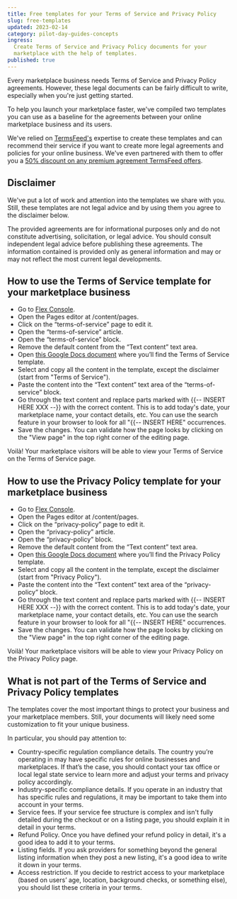 ```yaml
---
title: Free templates for your Terms of Service and Privacy Policy
slug: free-templates
updated: 2023-02-14
category: pilot-day-guides-concepts
ingress:
  Create Terms of Service and Privacy Policy documents for your
  marketplace with the help of templates.
published: true
---
```


Every marketplace business needs Terms of Service and Privacy Policy
agreements. However, these legal documents can be fairly difficult to
write, especially when you're just getting started.

To help you launch your marketplace faster, we've compiled two templates
you can use as a baseline for the agreements between your online
marketplace business and its users.

We've relied on
[TermsFeed's](https://shareasale.com/r.cfm?b=854385&u=3406491&m=65338)
expertise to create these templates and can recommend their service if
you want to create more legal agreements and policies for your online
business. We've even partnered with them to offer you a
[50% discount on any premium agreement TermsFeed offers](https://shareasale.com/r.cfm?b=854385&u=3406491&m=65338&urllink=www%2Etermsfeed%2Ecom%2Fdiscount%2F%3Fdiscount%5Fcode%3Dsharetribe).

## Disclaimer

We've put a lot of work and attention into the templates we share with
you. Still, these templates are not legal advice and by using them you
agree to the disclaimer below.

The provided agreements are for informational purposes only and do not
constitute advertising, solicitation, or legal advice. You should
consult independent legal advice before publishing these agreements. The
information contained is provided only as general information and may or
may not reflect the most current legal developments.

## How to use the Terms of Service template for your marketplace business

- Go to [Flex Console](https://flex-console.sharetribe.com/login).
- Open the Pages editor at /content/pages.
- Click on the “terms-of-service” page to edit it.
- Open the “terms-of-service” article.
- Open the “terms-of-service” block.
- Remove the default content from the “Text content” text area.
- Open
  [this Google Docs document](https://docs.google.com/document/d/1DfTGyW9cYz-Hdsc7sdQFW8_cuEZO2IASpeugznPwH_M/edit?usp=sharing)
  where you’ll find the Terms of Service template.
- Select and copy all the content in the template, except the disclaimer
  (start from "Terms of Service").
- Paste the content into the “Text content” text area of the
  “terms-of-service” block.
- Go through the text content and replace parts marked with
  {{-- INSERT HERE XXX --}} with the correct content. This is to add
  today's date, your marketplace name, your contact details, etc. You
  can use the search feature in your browser to look for all "{{--
  INSERT HERE" occurrences.
- Save the changes. You can validate how the page looks by clicking on
  the "View page" in the top right corner of the editing page.

Voilà! Your marketplace visitors will be able to view your Terms of
Service on the Terms of Service page.

## How to use the Privacy Policy template for your marketplace business

- Go to [Flex Console](https://flex-console.sharetribe.com/login).
- Open the Pages editor at /content/pages.
- Click on the “privacy-policy” page to edit it.
- Open the “privacy-policy” article.
- Open the “privacy-policy” block.
- Remove the default content from the “Text content” text area.
- Open
  [this Google Docs document](https://docs.google.com/document/d/1rv9njwa_t2dTOh5mY9uGXFdz4tozqi-tqp0ZU51obg0/edit?usp=sharing)
  where you’ll find the Privacy Policy template.
- Select and copy all the content in the template, except the disclaimer
  (start from "Privacy Policy").
- Paste the content into the “Text content” text area of the
  “privacy-policy” block.
- Go through the text content and replace parts marked with
  {{-- INSERT HERE XXX --}} with the correct content. This is to add
  today's date, your marketplace name, your contact details, etc. You
  can use the search feature in your browser to look for all "{{--
  INSERT HERE" occurrences.
- Save the changes. You can validate how the page looks by clicking on
  the "View page" in the top right corner of the editing page.

Voilà! Your marketplace visitors will be able to view your Privacy
Policy on the Privacy Policy page.

## What is not part of the Terms of Service and Privacy Policy templates

The templates cover the most important things to protect your business
and your marketplace members. Still, your documents will likely need
some customization to fit your unique business.

In particular, you should pay attention to:

- Country-specific regulation compliance details. The country you’re
  operating in may have specific rules for online businesses and
  marketplaces. If that’s the case, you should contact your tax office
  or local legal state service to learn more and adjust your terms and
  privacy policy accordingly.
- Industry-specific compliance details. If you operate in an industry
  that has specific rules and regulations, it may be important to take
  them into account in your terms.
- Service fees. If your service fee structure is complex and isn't fully
  detailed during the checkout or on a listing page, you should explain
  it in detail in your terms.
- Refund Policy. Once you have defined your refund policy in detail,
  it's a good idea to add it to your terms.
- Listing fields. If you ask providers for something beyond the general
  listing information when they post a new listing, it's a good idea to
  write it down in your terms.
- Access restriction. If you decide to restrict access to your
  marketplace (based on users’ age, location, background checks, or
  something else), you should list these criteria in your terms.

